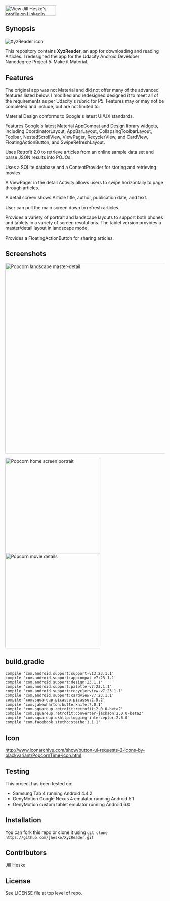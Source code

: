 <a href="https://www.linkedin.com/pub/jill-heske/13/836/635">
                <img src="https://static.licdn.com/scds/common/u/img/webpromo/btn_viewmy_160x33.png" width="160" height="33" border="0" alt="View Jill Heske's profile on LinkedIn"></a>


## Synopsis

![XyzReader icon](https://github.com/jheske/XyzReader/blob/master/app/src/main/res/mipmap-xhdpi/ic_launcher.png?raw=true)

This repository contains **XyzReader**, an app for downloading and reading Articles. I redesigned the app for the Udacity Android Developer Nanodegree Project 5: Make it Material.  



## Features

The original app was not Material and did not offer many of the advanced features listed below.  I modified and redesigned designed it to meet all of the requirements as per Udacity's rubric for P5.  Features may or may not be completed and include, but are not limited to:

Material Design conforms to Google's latest UI/UX standards. 

Features Google's latest Material AppCompat and Design library widgets, including CoordinatorLayout, AppBarLayout, CollapsingToolbarLayout, Toolbar, NestedScrollView, ViewPager, RecyclerView, and CardView, FloatingActionButton, and SwipeRefreshLayout.

Uses Retrofit 2.0 to retrieve articles from an online sample data set and parse JSON results into POJOs.  

Uses a SQLite database and a ContentProvider for storing and retrieving movies.

A ViewPager in the detail Activity allows users to swipe horizontally to page through articles. 

A detail screen shows Article title, author, publication date, and text.

User can pull the main screen down to refresh articles.  
 
Provides a variety of portrait and landscape layouts to support both phones and tablets in a variety of screen resolutions.  The tablet version provides a master/detail layout in landscape mode.

Provides a FloatingActionButton for sharing articles.

## Screenshots

<img src="landscape-master-detail.png" alt="Popcorn landscape master-detail" width="600">


<img src="portrait-most-popular.png" alt="Popcorn home screen portrait" width="300"> <img src="portrait-movie-details.png" alt="Popcorn movie details" width="300">



## build.gradle
   
    compile 'com.android.support:support-v13:23.1.1'
    compile 'com.android.support:appcompat-v7:23.1.1'
    compile 'com.android.support:design:23.1.1'
    compile 'com.android.support:palette-v7:23.1.1'
    compile 'com.android.support:recyclerview-v7:23.1.1'
    compile 'com.android.support:cardview-v7:23.1.1'
    compile 'com.squareup.picasso:picasso:2.5.2'
    compile 'com.jakewharton:butterknife:7.0.1'
    compile 'com.squareup.retrofit:retrofit:2.0.0-beta2'
    compile 'com.squareup.retrofit:converter-jackson:2.0.0-beta2'
    compile 'com.squareup.okhttp:logging-interceptor:2.6.0'
    compile 'com.facebook.stetho:stetho:1.1.1'


## Icon 

http://www.iconarchive.com/show/button-ui-requests-2-icons-by-blackvariant/PopcornTime-icon.html


## Testing

This project has been tested on:

* Samsung Tab 4 running Android 4.4.2
* GenyMotion Google Nexus 4 emulator running Android 5.1
* GenyMotion custom tablet emulator running Android 6.0

			
## Installation

You can fork this repo or clone it using `git clone https://github.com/jheske/XyzReader.git`



## Contributors

Jill Heske

## License

See LICENSE file at top level of repo.